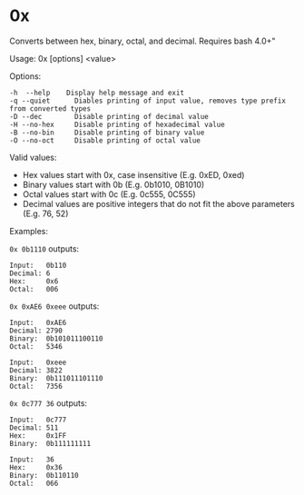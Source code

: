 # 0x
Converts between hex, binary, octal, and decimal. Requires bash 4.0+"

Usage: 0x [options] \<value\>

Options:
```
-h  --help    Display help message and exit
-q --quiet		Diables printing of input value, removes type prefix from converted types
-D --dec		Disable printing of decimal value
-H --no-hex		Disable printing of hexadecimal value
-B --no-bin		Disable printing of binary value
-O --no-oct		Disable printing of octal value
```
Valid values:

 - Hex values start with 0x, case insensitive (E.g. 0xED, 0xed)
 - Binary values start with 0b (E.g. 0b1010, 0B1010)
 - Octal values start with 0c (E.g. 0c555, 0C555)
 - Decimal values are positive integers that do not fit the above parameters (E.g. 76, 52)

 Examples:
 
 ```0x 0b1110``` outputs:
```
Input:   0b110
Decimal: 6
Hex:     0x6
Octal:   006
```

 ```0x 0xAE6 0xeee``` outputs:
 ```
Input:   0xAE6
Decimal: 2790
Binary:  0b101011100110
Octal:   5346

Input:   0xeee
Decimal: 3822
Binary:  0b111011101110
Octal:   7356
 ```
 
 ```0x 0c777 36``` outputs:
 ```
 Input:   0c777
Decimal: 511
Hex:     0x1FF
Binary:  0b111111111

Input:   36
Hex:     0x36
Binary:  0b110110
Octal:   066
 ```
